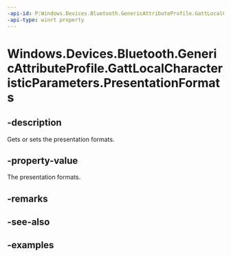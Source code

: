 ```yaml
---
-api-id: P:Windows.Devices.Bluetooth.GenericAttributeProfile.GattLocalCharacteristicParameters.PresentationFormats
-api-type: winrt property
---
```


<!-- Property syntax.
public IVector<GattPresentationFormat> PresentationFormats { get; }
-->

# Windows.Devices.Bluetooth.GenericAttributeProfile.GattLocalCharacteristicParameters.PresentationFormats

## -description
Gets or sets the presentation formats.

## -property-value
The presentation formats.

## -remarks

## -see-also

## -examples

